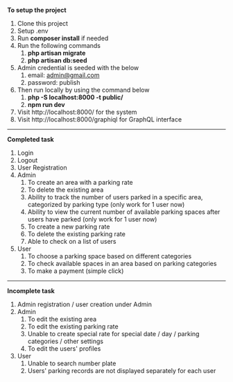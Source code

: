 **To setup the project**
1. Clone this project
2. Setup .env
3. Run **composer install** if needed
4. Run the following commands
    1. **php artisan migrate**
    2. **php artisan db:seed**
5. Admin credential is seeded with the below
    1. email: [admin@gmail.com](mailto:admin@gmail.com)
    2. password: publish
6. Then run locally by using the command below
    1. **php -S localhost:8000 -t public/**
    2. **npm run dev**
7. Visit http://localhost:8000/ for the system
8. Visit http://localhost:8000/graphiql for GraphQL interface

---
**Completed task**
1. Login
2. Logout
3. User Registration
4. Admin
    1. To create an area with a parking rate
    2. To delete the existing area
    3. Ability to track the number of users parked in a specific area, categorized by parking type (only work for 1 user now)
    4. Ability to view the current number of available parking spaces after users have parked (only work for 1 user now)
    5. To create a new parking rate
    6. To delete the existing parking rate
    7. Able to check on a list of users
5. User
    1. To choose a parking space based on different categories
    2. To check available spaces in an area based on parking categories
    3. To make a payment (simple click)
  
---
**Incomplete task**
1. Admin registration / user creation under Admin
2. Admin
   1. To edit the existing area
   2. To edit the existing parking rate
   3. Unable to create special rate for special date / day / parking categories / other settings
   4. To edit the users' profiles
3. User
   1. Unable to search number plate
   2. Users' parking records are not displayed separately for each user

